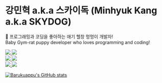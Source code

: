 강민혁 a.k.a 스카이독 (Minhyuk Kang a.k.a SKYDOG)
=============

🐶 프로그래밍과 코딩을 좋아하는 애기 헬창 멍멍이 개발자!
<br>
Baby Gym-rat puppy developer who loves programming and coding!

<a href="https://skydog.dev" target="_blank"><img src="https://img.shields.io/badge/HOMEPAGE(HTML)-SKYDOG.DEV-E34F26?style=for-the-badge&logo=html5&logoColor=white">
<a href="https://barukuappu.mycafe24.com" target="_blank"><img src="https://img.shields.io/badge/HOMEPAGE(WORDPRESS)-BARUKUAPPU.MYCAFE24.COM-21759B?style=for-the-badge&logo=wordpress&logoColor=white">
<br>
<a href="https://twitter.com/Barukuappu" target="_blank"><img src="https://img.shields.io/badge/TWITTER-@BARUKUAPPU-1DA1F2?style=for-the-badge&logo=twitter&logoColor=white">
<a href="https://hyperpla.net/@skydog" target="_blank"><img src="https://img.shields.io/badge/HYPERPLANET(MASTODON)-@SKYDOG-6364FF?style=for-the-badge&logo=mastodon&logoColor=white">
<br>
<a href="https://www.twitch.tv/barukuappu" target="_blank"><img src="https://img.shields.io/badge/TWITCH-BARUKUAPPU-9146FF?style=for-the-badge&logo=twitch&logoColor=white">
<a href="https://www.youtube.com/@skydog_dev" target="_blank"><img src="https://img.shields.io/badge/YOUTUBE-SKYDOG_DEV-FF0000?style=for-the-badge&logo=youtube&logoColor=white">

![Barukuappu's GitHub stats](https://github-readme-stats.vercel.app/api?username=Barukuappu&show_icons=true&theme=dracula)
